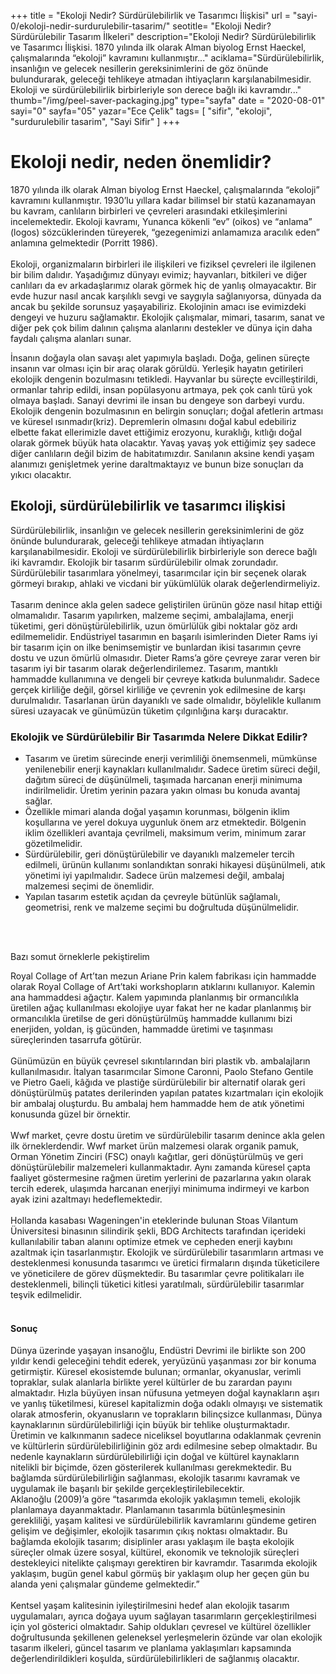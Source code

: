 +++
title = "Ekoloji Nedir? Sürdürülebilirlik ve Tasarımcı İlişkisi"
url = "sayi-0/ekoloji-nedir-surdurulebilir-tasarim/"
seotitle= "Ekoloji Nedir? Sürdürülebilir Tasarım İlkeleri"
description="Ekoloji Nedir? Sürdürülebilirlik ve Tasarımcı İlişkisi. 1870 yılında ilk olarak Alman biyolog Ernst Haeckel, çalışmalarında “ekoloji” kavramını kullanmıştır..."
aciklama="Sürdürülebilirlik, insanlığın ve gelecek nesillerin gereksinimlerini de göz önünde bulundurarak, geleceği tehlikeye atmadan ihtiyaçların karşılanabilmesidir. Ekoloji ve sürdürülebilirlik birbirleriyle son derece bağlı iki kavramdır..."
thumb="/img/peel-saver-packaging.jpg"
type="sayfa"
date = "2020-08-01"
sayi="0"
sayfa="05"
yazar="Ece Çelik"
tags= [
"sifir", "ekoloji", "surdurulebilir tasarim", "Sayi Sifir"
]
+++
<a href="/sayi-0/ikonik-tasarimlar-sandalye/" id="next"></a>
<img class="img-fluid" src="/img/peel-saver-packaging.jpg" alt="">
<div class="container">
<h1>Ekoloji nedir, neden önemlidir?</h1>
<div class="row">
    <div class="col-md-6"><p>
    1870 yılında ilk olarak Alman biyolog Ernst Haeckel, çalışmalarında “ekoloji” kavramını kullanmıştır. 1930’lu yıllara kadar bilimsel bir statü kazanamayan bu kavram, canlıların birbirleri ve çevreleri arasındaki etkileşimlerini incelemektedir. Ekoloji kavramı, Yunanca kökenli “ev” (oikos) ve “anlama” (logos) sözcüklerinden türeyerek, “gezegenimizi anlamamıza aracılık eden” anlamına gelmektedir (Porritt 1986). 
  <br><br>  Ekoloji, organizmaların birbirleri ile ilişkileri ve fiziksel çevreleri ile ilgilenen bir bilim dalıdır. Yaşadığımız dünyayı evimiz; hayvanları, bitkileri ve diğer canlıları da ev arkadaşlarımız olarak görmek hiç de yanlış olmayacaktır. Bir evde huzur nasıl ancak karşılıklı sevgi ve saygıyla sağlanıyorsa, dünyada da ancak bu şekilde sorunsuz yaşayabiliriz. Ekolojinin amacı ise evimizdeki dengeyi ve huzuru sağlamaktır. Ekolojik çalışmalar, mimari, tasarım, sanat ve diğer pek çok bilim dalının çalışma alanlarını destekler ve dünya için daha faydalı çalışma alanları sunar. 
    </p></div>
    <div class="col-md-6"><p>
        İnsanın doğayla olan savaşı alet yapımıyla başladı. Doğa, gelinen süreçte insanın var olması için bir araç olarak görüldü. Yerleşik hayatın getirileri ekolojik dengenin bozulmasını tetikledi. Hayvanlar bu süreçte evcilleştirildi, ormanlar tahrip edildi, insan popülasyonu artmaya, pek çok canlı türü yok olmaya başladı. Sanayi devrimi ile insan bu dengeye son darbeyi vurdu. Ekolojik dengenin bozulmasının en belirgin sonuçları; doğal afetlerin artması ve küresel ısınmadır(kriz). Depremlerin olmasını doğal kabul edebiliriz elbette fakat ellerimizle davet ettiğimiz erozyonu, kuraklığı, kıtlığı doğal olarak görmek büyük hata olacaktır. Yavaş yavaş yok ettiğimiz şey sadece diğer canlıların değil bizim de habitatımızdır. Sanılanın aksine kendi yaşam alanımızı genişletmek yerine daraltmaktayız ve bunun bize sonuçları da yıkıcı olacaktır.
    </p></div>
</div>
<h2>Ekoloji, sürdürülebilirlik ve tasarımcı ilişkisi</h2>
<div class="row">
    <div class="col-md-5"><img class="img-fluid" src="/img/zero-waste.jpg" alt=""></div>
    <div class="col-md-7">
        Sürdürülebilirlik, insanlığın ve gelecek nesillerin gereksinimlerini de göz önünde bulundurarak, geleceği tehlikeye atmadan ihtiyaçların karşılanabilmesidir. Ekoloji ve sürdürülebilirlik birbirleriyle son derece bağlı iki kavramdır. Ekolojik bir tasarım sürdürülebilir olmak zorundadır. Sürdürülebilir tasarımlara yönelmeyi, tasarımcılar için bir seçenek olarak görmeyi bırakıp, ahlaki ve vicdani bir yükümlülük olarak değerlendirmeliyiz.
        <br> <br> Tasarım denince akla gelen sadece geliştirilen ürünün göze nasıl hitap ettiği olmamalıdır. Tasarım yapılırken, malzeme seçimi, ambalajlama, enerji tüketimi, geri dönüştürülebilirlik, uzun ömürlülük gibi noktalar göz ardı edilmemelidir. Endüstriyel tasarımın en başarılı isimlerinden Dieter Rams iyi bir tasarım için on ilke benimsemiştir ve bunlardan ikisi tasarımın çevre dostu ve uzun ömürlü olmasıdır. Dieter Rams’a göre çevreye zarar veren bir tasarım iyi bir tasarım olarak değerlendirilemez. Tasarım, mantıklı hammadde kullanımına ve dengeli bir çevreye katkıda bulunmalıdır. Sadece gerçek kirliliğe değil, görsel kirliliğe ve çevrenin yok edilmesine de karşı durulmalıdır. Tasarlanan ürün dayanıklı ve sade olmalıdır, böylelikle kullanım süresi uzayacak ve günümüzün tüketim çılgınlığına karşı duracaktır. 
        </div>
</div>
<h3>Ekolojik ve Sürdürülebilir Bir Tasarımda Nelere Dikkat Edilir? </h3>
<div class="row">
    <div class="col-md-5"><ul><li>
        Tasarım ve üretim sürecinde enerji verimliliği önemsenmeli, mümkünse yenilenebilir enerji kaynakları kullanılmalıdır. Sadece üretim süreci değil, dağıtım süreci de düşünülmeli, taşımada harcanan enerji minimuma indirilmelidir. Üretim yerinin pazara yakın olması bu konuda avantaj sağlar.  
        </li>
        <li>
        Özellikle mimari alanda doğal yaşamın korunması, bölgenin iklim koşullarına ve yerel dokuya uygunluk önem arz etmektedir. Bölgenin iklim özellikleri avantaja çevrilmeli, maksimum verim, minimum zarar gözetilmelidir.  
        </li>
        <li>
        Sürdürülebilir, geri dönüştürülebilir ve dayanıklı malzemeler tercih edilmeli, ürünün kullanımı sonlandıktan sonraki hikayesi düşünülmeli, atık yönetimi iyi yapılmalıdır. Sadece ürün malzemesi değil, ambalaj malzemesi seçimi de önemlidir.
        </li>
        <li>Yapılan tasarım estetik açıdan da çevreyle bütünlük sağlamalı, geometrisi, renk ve malzeme seçimi bu doğrultuda düşünülmelidir.
        </li>
        </ul></div>
    <div class="col-md-7">
    <br><br>    <img class="img-fluid" src="/img/wwf-bambu.jpg" alt="">
    </div>
</div>



Bazı somut örneklerle pekiştirelim
<div class="row">
<div class="col-md-5">
    <img class="img-fluid" src="/img/wwf-for-a-living-planet.jpg" alt="">
</div>
<div class="col-md-7">
    Royal Collage of Art’tan mezun Ariane Prin kalem fabrikası için hammadde olarak Royal Collage of Art’taki workshopların atıklarını kullanıyor. Kalemin ana hammaddesi ağaçtır. Kalem yapımında planlanmış bir ormancılıkla üretilen ağaç kullanılması ekolojiye uyar fakat her ne kadar planlanmış bir ormancılıkla üretilse de geri dönüştürülmüş hammadde kullanımı bizi enerjiden, yoldan, iş gücünden, hammadde üretimi ve taşınması süreçlerinden tasarrufa götürür. 
    <br><br> Günümüzün en büyük çevresel sıkıntılarından biri plastik vb. ambalajların kullanılmasıdır. İtalyan tasarımcılar Simone Caronni, Paolo Stefano Gentile ve Pietro Gaeli, kâğıda ve plastiğe sürdürülebilir bir alternatif olarak geri dönüştürülmüş patates derilerinden yapılan patates kızartmaları için ekolojik bir ambalaj oluşturdu. Bu ambalaj hem hammadde hem de atık yönetimi konusunda güzel bir örnektir.
    <br><br> Wwf market, çevre dostu üretim ve sürdürülebilir tasarım denince akla gelen ilk örneklerdendir. Wwf market ürün malzemesi olarak organik pamuk, Orman Yönetim Zinciri (FSC) onaylı kağıtlar, geri dönüştürülmüş ve geri dönüştürülebilir malzemeleri kullanmaktadır. Aynı zamanda küresel çapta faaliyet göstermesine rağmen üretim yerlerini de pazarlarına yakın olarak tercih ederek, ulaşımda harcanan enerjiyi minimuma indirmeyi ve karbon ayak izini azaltmayı hedeflemektedir.
    <br><br> Hollanda kasabası Wageningen'in eteklerinde bulunan Stoas Vilantum Üniversitesi binasının silindirik şekli, BDG Architects tarafından içerideki kullanılabilir taban alanını optimize etmek ve cepheden enerji kaybını azaltmak için tasarlanmıştır.
    Ekolojik ve sürdürülebilir tasarımların artması ve desteklenmesi konusunda tasarımcı ve üretici firmaların dışında tüketicilere ve yöneticilere de görev düşmektedir. Bu tasarımlar çevre politikaları ile desteklenmeli, bilinçli tüketici kitlesi yaratılmalı, sürdürülebilir tasarımlar teşvik edilmelidir. 
</div>
</div>
<br><h4>Sonuç</h4>
<div class="row">
    <div class="col-md-5">Dünya üzerinde yaşayan insanoğlu, Endüstri Devrimi ile birlikte son 200 yıldır kendi geleceğini tehdit ederek, yeryüzünü yaşanması zor bir konuma getirmiştir. Küresel ekosistemde bulunan; ormanlar, okyanuslar, verimli topraklar, sulak alanlarla birlikte yerel kültürler de bu zarardan payını almaktadır. Hızla büyüyen insan nüfusuna yetmeyen doğal kaynakların aşırı ve yanlış tüketilmesi, küresel kapitalizmin doğa odaklı olmayışı ve sistematik olarak atmosferin, okyanusların ve toprakların bilinçsizce kullanması, Dünya kaynaklarının sürdürülebilirliği için büyük bir tehlike oluşturmaktadır. Üretimin ve kalkınmanın sadece niceliksel boyutlarına odaklanmak çevrenin ve kültürlerin sürdürülebilirliğinin göz ardı edilmesine sebep olmaktadır. Bu nedenle kaynakların sürdürülebilirliği için doğal ve kültürel kaynakların nitelikli bir biçimde, özen gösterilerek kullanılması gerekmektedir. Bu bağlamda sürdürülebilirliğin sağlanması, ekolojik tasarımı kavramak ve uygulamak ile başarılı bir şekilde gerçekleştirilebilecektir.
    </div>
    <div class="col-md-5">Aklanoğlu (2009)’a göre “tasarımda ekolojik yaklaşımın temeli, ekolojik planlamaya dayanmaktadır. Planlamanın tasarımla bütünleşmesinin gerekliliği, yaşam kalitesi ve sürdürülebilirlik kavramlarını gündeme getiren gelişim ve değişimler, ekolojik tasarımın çıkış noktası olmaktadır. Bu bağlamda ekolojik tasarım; disiplinler arası yaklaşım ile başta ekolojik süreçler olmak üzere sosyal, kültürel, ekonomik ve teknolojik süreçleri destekleyici nitelikte çalışmayı gerektiren bir kavramdır. Tasarımda ekolojik yaklaşım, bugün genel kabul görmüş bir yaklaşım olup her geçen gün bu alanda yeni çalışmalar gündeme gelmektedir.” 
        <br><br> Kentsel yaşam kalitesinin iyileştirilmesini hedef alan ekolojik tasarım uygulamaları, ayrıca doğaya uyum sağlayan tasarımların gerçekleştirilmesi için yol gösterici olmaktadır. Sahip oldukları çevresel ve kültürel özellikler doğrultusunda şekillenen geleneksel yerleşmelerin özünde var olan ekolojik tasarım ilkeleri, güncel tasarım ve planlama yaklaşımları kapsamında değerlendirildikleri koşulda, sürdürülebilirlikleri de sağlanmış olacaktır.
    </div>
    <div class="col-md-2"><img class="img-fluid" src="/img/ecological-design-build.jpg" alt=""></div>
</div>
</div>